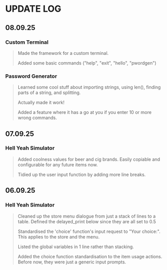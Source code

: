 # UPDATE LOG

## 08.09.25

### Custom Terminal

> Made the framework for a custom terminal.
> 
> Added some basic commands ("help", "exit", "hello", "pwordgen")

### Password Generator

> Learned some cool stuff about importing strings, using len(), finding parts of a string, and splitting.
>
> Actually made it work!
>
> Added a feature where it has a go at you if you enter 10 or more wrong commands.

## 07.09.25

### Hell Yeah Simulator
> Added coolness values for beer and cig brands. Easily copiable and configurable for any future items now.
>
> Tidied up the user input function by adding more line breaks.

## 06.09.25

### Hell Yeah Simulator
> Cleaned up the store menu dialogue from just a stack of lines to a table. Defined the delayed_print below since they are all set to 0.5
>
> Standardised the 'choice' function's input request to "Your choice:". This applies to the store and the menu.
>
> Listed the global variables in 1 line rather than stacking.
>
> Added the choice function standardisation to the item usage actions. Before now, they were just a generic input prompts.






